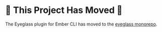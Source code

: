 # 🚨 This Project Has Moved 🚨

The Eyeglass plugin for Ember CLI has moved to the [eyeglass monorepo](https://github.com/linkedin/eyeglass/tree/master/packages/ember-cli-eyeglass).

